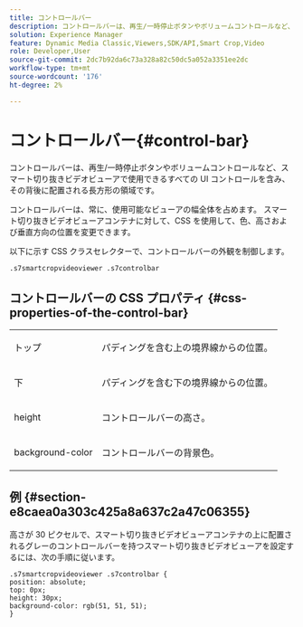 ```yaml
---
title: コントロールバー
description: コントロールバーは、再生/一時停止ボタンやボリュームコントロールなど、スマート切り抜きビデオビューアで使用できるすべての UI コントロールを含み、その背後に配置される長方形の領域です。
solution: Experience Manager
feature: Dynamic Media Classic,Viewers,SDK/API,Smart Crop,Video
role: Developer,User
source-git-commit: 2dc7b92da6c73a328a82c50dc5a052a3351ee2dc
workflow-type: tm+mt
source-wordcount: '176'
ht-degree: 2%

---
```


# コントロールバー{#control-bar}

コントロールバーは、再生/一時停止ボタンやボリュームコントロールなど、スマート切り抜きビデオビューアで使用できるすべての UI コントロールを含み、その背後に配置される長方形の領域です。

<!--<a id="section_061E550C1C1D4DB2BD663A898895B38C"></a>-->

コントロールバーは、常に、使用可能なビューアの幅全体を占めます。 スマート切り抜きビデオビューアコンテナに対して、CSS を使用して、色、高さおよび垂直方向の位置を変更できます。

以下に示す CSS クラスセレクターで、コントロールバーの外観を制御します。

```
.s7smartcropvideoviewer .s7controlbar
```

## コントロールバーの CSS プロパティ {#css-properties-of-the-control-bar}

<table id="table_C48C56E696304C9BAFEE71BA9EA9A174"> 
 <tbody> 
  <tr> 
   <td colname="col1"> <p> <span class="codeph"> トップ </span> </p> </td> 
   <td colname="col2"> <p>パディングを含む上の境界線からの位置。 </p> </td> 
  </tr> 
  <tr> 
   <td colname="col1"> <p> <span class="codeph"> 下 </span> </p> </td> 
   <td colname="col2"> <p> パディングを含む下の境界線からの位置。 </p> </td> 
  </tr> 
  <tr> 
   <td colname="col1"> <p> <span class="codeph"> height </span> </p> </td> 
   <td colname="col2"> <p>コントロールバーの高さ。 </p> </td> 
  </tr> 
  <tr> 
   <td colname="col1"> <p> <span class="codeph"> background-color </span> </p> </td> 
   <td colname="col2"> <p>コントロールバーの背景色。 </p> </td> 
  </tr> 
 </tbody> 
</table>

## 例 {#section-e8caea0a303c425a8a637c2a47c06355}

高さが 30 ピクセルで、スマート切り抜きビデオビューアコンテナの上に配置されるグレーのコントロールバーを持つスマート切り抜きビデオビューアを設定するには、次の手順に従います。

```
.s7smartcropvideoviewer .s7controlbar {  
position: absolute; 
top: 0px; 
height: 30px; 
background-color: rgb(51, 51, 51); 
}
```
